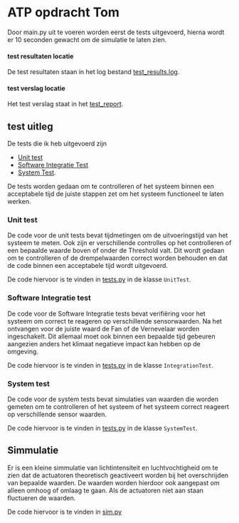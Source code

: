 # ATP opdracht Tom
Door main.py uit te voeren worden eerst de tests uitgevoerd, hierna wordt er 10 seconden gewacht om de simulatie te laten zien.

#### test resultaten locatie
De test resultaten staan in het log bestand [test_results.log](code/test_results.log).

#### test verslag locatie
Het test verslag staat in het [test_report](code/test_report.md).

## test uitleg
De tests die ik heb uitgevoerd zijn 
- [Unit test](#unit-test) 
- [Software Integratie Test](#software-integratie-test)
- [System Test](#system-test).

De tests worden gedaan om te controlleren of het systeem binnen een acceptabele tijd de juiste stappen zet om het systeem functioneel te laten werken.

### Unit test
De code voor de unit tests bevat tijdmetingen om de uitvoeringstijd van het systeem te meten. Ook zijn er verschillende controlles op het controlleren of een bepaalde waarde boven of onder de Threshold valt. Dit wordt gedaan om te controlleren of de drempelwaarden correct worden behouden en dat de code binnen een acceptabele tijd wordt uitgevoerd.

De code hiervoor is te vinden in [tests.py](code/tests.py) in de klasse ```UnitTest```.

### Software Integratie test
De code voor de Software Integratie tests bevat verifiëring voor het systeem om correct te reageren op verschillende sensorwaarden. Na het ontvangen voor de juiste waard de Fan of de Vernevelaar worden ingeschakelt. Dit allemaal moet ook binnen een bepaalde tijd gebeuren aangezien anders het klimaat negatieve impact kan hebben op de omgeving.

De code hiervoor is te vinden in [tests.py](code/tests.py) in de klasse ```IntegrationTest```.

### System test
De code voor de system tests bevat simulaties van waarden die worden gemeten om te controlleren of het systeem of het systeem correct reageert op verschillende sensor waarden.

De code hiervoor is te vinden in [tests.py](code/tests.py) in de klasse ```SystemTest```.


## Simmulatie
Er is een kleine simmulatie van lichtintensiteit en luchtvochtigheid om te zien dat de actuatoren theoretisch geactiveert worden bij het overschrijden van bepaalde waarden. De waarden worden hierdoor ook aangepast om alleen omhoog of omlaag te gaan.
Als de actuatoren niet aan staan fluctueren de waarden.

De code hiervoor is te vinden in [sim.py](code/sim.py)